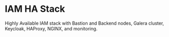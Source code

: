 # IAM HA Stack

Highly Available IAM stack with Bastion and Backend nodes, Galera cluster, Keycloak, HAProxy, NGINX, and monitoring.
